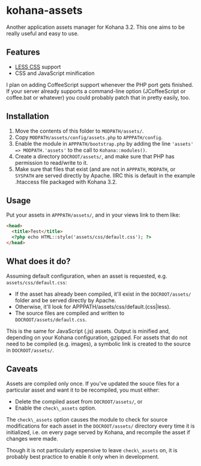 kohana-assets
=============

Another application assets manager for Kohana 3.2. This one aims to be really
useful and easy to use.

Features
--------

  - [LESS CSS](http://leafo.net/lessphp/) support
  - CSS and JavaScript minification

I plan on adding CoffeeScript support whenever the PHP port gets finished. If
your server already supports a command-line option (JCoffeeScript or coffee.bat
or whatever) you could probably patch that in pretty easily, too.

Installation
------------

  1. Move the contents of this folder to `MODPATH/assets/`.
  2. Copy `MODPATH/assets/config/assets.php` to `APPPATH/config`.
  3. Enable the module in `APPPATH/bootstrap.php` by adding the line 
     `'assets' => MODPATH.'assets'` to the call to `Kohana::modules()`.
  4. Create a directory `DOCROOT/assets/`, and make sure that PHP has permission
     to read/write to it.
  5. Make sure that files that exist (and are not in `APPPATH`, `MODPATH`, or 
     `SYSPATH` are served directly by Apache. IIRC this is default in the
     example .htaccess file packaged with Kohana 3.2.

Usage
-----

Put your assets in `APPPATH/assets/`, and in your views link to them like:

```html
<head>
  <title>Test</title>
  <?php echo HTML::style('assets/css/default.css'); ?>
</head>
```

What does it do?
----------------

Assuming default configuration, when an asset is requested, e.g. 
`assets/css/default.css`:

  - If the asset has already been compiled, it'll exist in the `DOCROOT/assets/`
    folder and be served directly by Apache.
  - Otherwise, it'll look for APPPATH/assets/css/default.(css|less).
  - The source files are compiled and written to `DOCROOT/assets/default.css`.

This is the same for JavaScript (.js) assets. Output is minified and, depending
on your Kohana configuration, gzipped. For assets that do not need to be 
compiled (e.g. images), a symbolic link is created to the source in 
`DOCROOT/assets/`.

Caveats
-------

Assets are compiled only once. If you've updated the souce files for a 
particular asset and want it to be recompiled, you must either:

  - Delete the compiled asset from `DOCROOT/assets/`, or
  - Enable the `check\_assets` option.

The `check\_assets` option causes the module to check for source modifications
for each asset in the `DOCROOT/assets/` directory every time it is initialized,
i.e. on every page served by Kohana, and recompile the asset if changes were
made.

Though it is not particularly expensive to leave `check\_assets` on, it is 
probably best practice to enable it only when in development.

